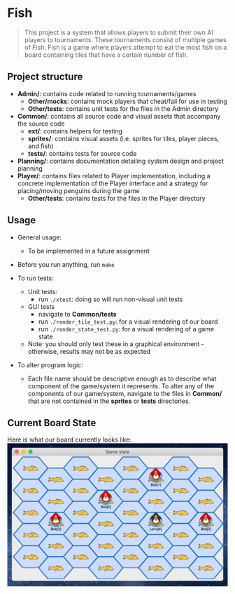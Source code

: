 # Fish

> This project is a system that allows players to submit their own AI players to tournaments. These tournaments consist of multiple games of Fish. Fish is a game where players attempt to eat the most fish on a board containing tiles that have a certain number of fish.

## Project structure

- **Admin/**: contains code related to running tournaments/games
  - **Other/mocks**: contains mock players that cheat/fail for use in testing
  - **Other/tests**: contains unit tests for the files in the Admin directory
- **Common/**: contains all source code and visual assets that accompany the source code
  - **ext/**: contains helpers for testing
  - **sprites/**: contains visual assets (i.e. sprites for tiles, player pieces, and fish)
  - **tests/**: contains tests for source code
- **Planning/**: contains documentation detailing system design and project planning
- **Player/**: contains files related to Player implementation, including a concrete implementation of the Player interface and a strategy for placing/moving penguins during the game
  - **Other/tests**: contains tests for the files in the Player directory

## Usage
- General usage: 
	- To be implemented in a future assignment

- Before you run anything, run `make`
- To run tests:
    - Unit tests:
        - run `./xtest`: doing so will run non-visual unit tests
    - GUI tests
        - navigate to **Common/tests**
        - run `./render_tile_test.py`: for a visual rendering of our board
        - run `./render_state_test.py`: for a visual rendering of a game state
    - Note: you should only test these in a graphical environment - otherwise, results may not be as expected

- To alter program logic:
	- Each file name should be descriptive enough as to describe what component of the game/system it represents. To alter any of the components of our game/system, navigate to the files in **Common/** that are not contained in the **sprites** or **tests** directories.

## Current Board State
Here is what our board currently looks like: ![Current Board](Common/sprites/game_state.png)


